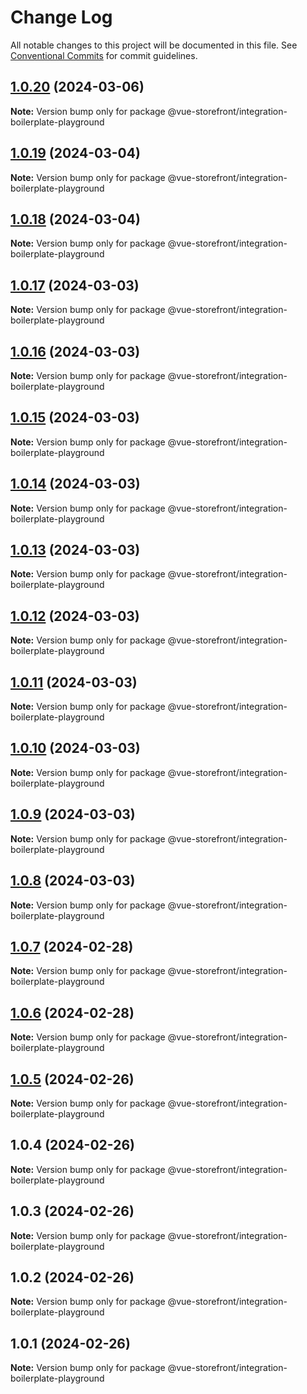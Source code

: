 # Change Log

All notable changes to this project will be documented in this file.
See [Conventional Commits](https://conventionalcommits.org) for commit guidelines.

## [1.0.20](https://github.com/oceanapplications/vsf-integration-24/compare/v1.0.19...v1.0.20) (2024-03-06)

**Note:** Version bump only for package @vue-storefront/integration-boilerplate-playground





## [1.0.19](https://github.com/oceanapplications/vsf-integration-24/compare/v1.0.18...v1.0.19) (2024-03-04)

**Note:** Version bump only for package @vue-storefront/integration-boilerplate-playground





## [1.0.18](https://github.com/oceanapplications/vsf-integration-24/compare/v1.0.17...v1.0.18) (2024-03-04)

**Note:** Version bump only for package @vue-storefront/integration-boilerplate-playground





## [1.0.17](https://github.com/oceanapplications/vsf-integration-24/compare/v1.0.16...v1.0.17) (2024-03-03)

**Note:** Version bump only for package @vue-storefront/integration-boilerplate-playground





## [1.0.16](https://github.com/oceanapplications/vsf-integration-24/compare/v1.0.15...v1.0.16) (2024-03-03)

**Note:** Version bump only for package @vue-storefront/integration-boilerplate-playground





## [1.0.15](https://github.com/oceanapplications/vsf-integration-24/compare/v1.0.14...v1.0.15) (2024-03-03)

**Note:** Version bump only for package @vue-storefront/integration-boilerplate-playground





## [1.0.14](https://github.com/oceanapplications/vsf-integration-24/compare/v1.0.13...v1.0.14) (2024-03-03)

**Note:** Version bump only for package @vue-storefront/integration-boilerplate-playground





## [1.0.13](https://github.com/oceanapplications/vsf-integration-24/compare/v1.0.12...v1.0.13) (2024-03-03)

**Note:** Version bump only for package @vue-storefront/integration-boilerplate-playground





## [1.0.12](https://github.com/oceanapplications/vsf-integration-24/compare/v1.0.11...v1.0.12) (2024-03-03)

**Note:** Version bump only for package @vue-storefront/integration-boilerplate-playground





## [1.0.11](https://github.com/oceanapplications/vsf-integration-24/compare/v1.0.10...v1.0.11) (2024-03-03)

**Note:** Version bump only for package @vue-storefront/integration-boilerplate-playground





## [1.0.10](https://github.com/oceanapplications/vsf-integration-24/compare/v1.0.9...v1.0.10) (2024-03-03)

**Note:** Version bump only for package @vue-storefront/integration-boilerplate-playground





## [1.0.9](https://github.com/oceanapplications/vsf-integration-24/compare/v1.0.8...v1.0.9) (2024-03-03)

**Note:** Version bump only for package @vue-storefront/integration-boilerplate-playground





## [1.0.8](https://github.com/oceanapplications/vsf-integration-24/compare/v1.0.7...v1.0.8) (2024-03-03)

**Note:** Version bump only for package @vue-storefront/integration-boilerplate-playground





## [1.0.7](https://github.com/oceanapplications/vsf-integration-24/compare/v1.0.6...v1.0.7) (2024-02-28)

**Note:** Version bump only for package @vue-storefront/integration-boilerplate-playground





## [1.0.6](https://github.com/oceanapplications/vsf-integration-24/compare/v1.0.5...v1.0.6) (2024-02-28)

**Note:** Version bump only for package @vue-storefront/integration-boilerplate-playground





## [1.0.5](https://github.com/oceanapplications/vsf-integration-24/compare/v1.0.4...v1.0.5) (2024-02-26)

**Note:** Version bump only for package @vue-storefront/integration-boilerplate-playground





## 1.0.4 (2024-02-26)

**Note:** Version bump only for package @vue-storefront/integration-boilerplate-playground





## 1.0.3 (2024-02-26)

**Note:** Version bump only for package @vue-storefront/integration-boilerplate-playground





## 1.0.2 (2024-02-26)

**Note:** Version bump only for package @vue-storefront/integration-boilerplate-playground





## 1.0.1 (2024-02-26)

**Note:** Version bump only for package @vue-storefront/integration-boilerplate-playground
